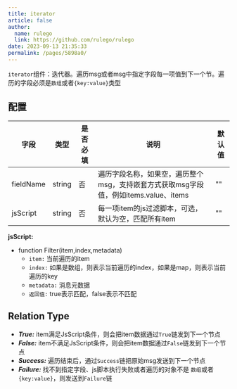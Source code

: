 ```yaml
---
title: iterator
article: false
author: 
  name: rulego
  link: https://github.com/rulego/rulego
date: 2023-09-13 21:35:33
permalink: /pages/5898a0/
---
```


`iterator`组件：迭代器。遍历msg或者msg中指定字段每一项值到下一个节。遍历的字段必须是`数组`或者`{key:value}`类型

## 配置

| 字段        | 类型     | 是否必填 | 说明                                                    | 默认值 |
|-----------|--------|------|-------------------------------------------------------|-----|
| fieldName | string | 否    | 遍历字段名称，如果空，遍历整个msg，支持嵌套方式获取msg字段值，例如items.value、items | ""  |
| jsScript  | string | 否    | 每一项item的js过滤脚本，可选，默认为空，匹配所有item                       | ""  |

**jsScript:**

- function Filter(item,index,metadata) 
  - `item:` 当前遍历的item
  - `index:` 如果是数组，则表示当前遍历的index，如果是map，则表示当前遍历的key
  - `metadata:` 消息元数据
  - `返回值:` true表示匹配，false表示不匹配

## Relation Type

- ***True:*** item满足JsScript条件，则会把item数据通过`True`链发到下一个节点
- ***False:*** item不满足JsScript条件，则会把item数据通过`False`链发到下一个节点
- ***Success:*** 遍历结束后，通过`Success`链把原始msg发送到下一个节点
- ***Failure:*** 找不到指定字段、js脚本执行失败或者遍历的对象不是 `数组`或者`{key:value}`，则发送到`Failure`链
